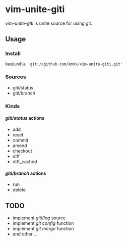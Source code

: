 # vim-unite-giti

*vim-unite-giti* is unite source for using git.

## Usage

### Install

    NeoBundle 'git://github.com/kmnk/vim-unite-giti.git'


### Sources

- giti/status
- giti/branch


### Kinds

#### *giti/status* actions

- add
- reset
- commit
- amend
- checkout
- diff
- diff\_cached


#### *giti/branch* actions

- run
- delete


## TODO

- implement *giti/log* source
- implement *git config* function
- implement *git merge* function
- and other ...
